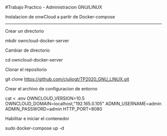 #Trabajo Practico - Administracion GNU/LINUX  

Instalacion de onwCloud a partir de Docker-compose

-------------------------------------------------------
Crear un directorio 

mkdir owncloud-docker-server

Cambiar de directorio 

cd owncloud-docker-server

Clonar el repositorio 

git clone https://github.com/cjuliogt/TP2020_GNU_LINUX.git

Crear el archivo de configuracion de entorno 

cat <<EOF> .env
OWNCLOUD_VERSION=10.5
OWNCLOUD_DOMAIN=localhost,"192.165.0.105"
ADMIN_USERNAME=admin
ADMIN_PASSWORD=admin
HTTP_PORT=8080

Habilitar e iniciar el contenedor 

sudo docker-compose up -d 


